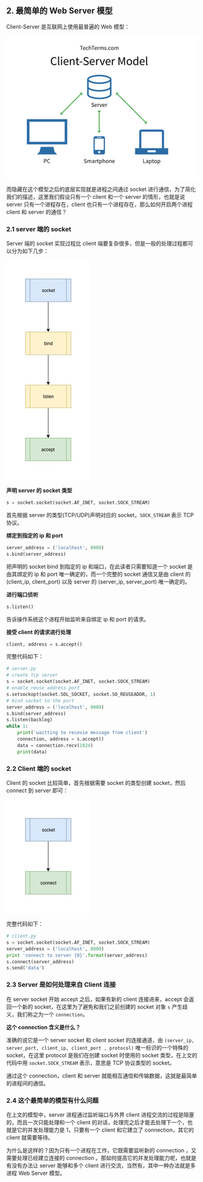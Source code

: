 ## 2. 最简单的 Web Server 模型

Client-Server 是互联网上使用最普遍的 Web 模型：

![](imgs/client-server_model_1253.png)

而隐藏在这个模型之后的底层实现就是进程之间通过 socket 进行通信，为了简化我们的描述，这里我们假设只有一个 client 和一个 server 的情形，也就是说 server 只有一个进程存在，client 也只有一个进程存在，那么如何开启两个进程 client 和 server 的通信？

### 2.1 server 端的 socket

Server 端的 socket 实现过程比 client 端要复杂很多，但是一般的处理过程都可以分为如下几步：

![](imgs/server-socket.jpg)

**声明 server 的 socket 类型**

```python
s = socket.socket(socket.AF_INET, socket.SOCK_STREAM)
```

首先根据 server 的类型(TCP/UDP)声明对应的 socket，`SOCK_STREAM` 表示 TCP 协议。

**绑定到指定的 ip 和 port**

```python
server_address = ('localhost', 8000)
s.bind(server_address)
```

把声明的 socket bind 到指定的 ip 和端口，在此读者只需要知道一个 socket 是由其绑定的 ip 和 port 唯一确定的，而一个完整的 socket 通信又是由 client 的 (client_ip, client_port) 以及 server 的 (server_ip, server_port) 唯一确定的。

**进行端口侦听**

```python
s.listen()
```

告诉操作系统这个进程开始监听来自绑定 ip 和 port 的请求。

**接受 client 的请求进行处理**

```python
client, address = s.accept()
```

完整代码如下：
```python
# server.py
# create tcp server
s = socket.socket(socket.AF_INET, socket.SOCK_STREAM)
# enable reuse address port
s.setsockopt(socket.SOL_SOCKET, socket.SO_REUSEADDR, 1)
# bind socket to the port
server_address = ('localhost', 8000)
s.bind(server_address)
s.listen(backlog)
while 1:
    print('waitting to recevie message from client')
    connection, address = s.accept()
    data = connection.recv(1024)
    print(data)
```


### 2.2 Client 端的 socket

Client 的 socket 比较简单，首先根据需要 socket 的类型创建 socket，然后 connect 到 server 即可：

![](imgs/client-socket.jpg)

完整代码如下：
```python
# client.py
s = socket.socket(socket.AF_INET, socket.SOCK_STREAM)
server_address = ('localhost', 8000)
print 'connect to server {0}'.format(server_address)
s.connect(server_address)
s.send('data')
```

### 2.3 Server 是如何处理来自 Client 连接

在 server socket 开始 accept 之后，如果有新的 client 连接进来，accept 会返回一个新的 socket，在这里为了避免和我们之前创建的 socket 对象 `s` 产生歧义，我们称之为一个 `connection`。

**这个 connection 含义是什么？**

准确的说它是一个 server socket 和 client socket 的连接通道，由 
`(server_ip, server_port, client_ip, client_port , protocol)` 唯一标识的一个特殊的 socket，在这里 protocol 是我们在创建 socket 时使用的 socket 类型，在上文的代码中用 `socket.SOCK_STREAM` 表示，意思是 TCP 协议类型的 socket。

通过这个 connection，client 和 server 就能相互通信和传输数据，这就是最简单的进程间的通信。

### 2.4 这个最简单的模型有什么问题

在上文的模型中，server 进程通过监听端口与外界 client 进程交流的过程是阻塞的，而且一次只能处理和一个 client 的对话，处理完之后才能去处理下一个，也就是它的并发处理能力是 1，只要有一个 client 和它建立了 connection，其它的 client 就需要等待。

为什么是这样的？因为只有一个进程在工作，它既需要监听新的 connection ，又需要处理已经建立连接的 connection 。那如何提高它的并发处理能力呢，也就是有没有办法让 server 能够和多个 client 进行交流，当然有，其中一种办法就是多进程 Web Server 模型。

